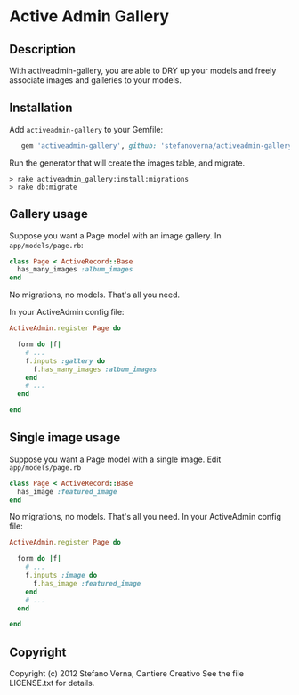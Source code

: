 # Active Admin Gallery

## Description

With activeadmin-gallery, you are able to DRY up your models and freely associate images and galleries to your models.

## Installation

Add `activeadmin-gallery` to your Gemfile:

```ruby
   gem 'activeadmin-gallery', github: 'stefanoverna/activeadmin-gallery'
```

Run the generator that will create the images table, and migrate.

```
> rake activeadmin_gallery:install:migrations
> rake db:migrate
```

## Gallery usage

Suppose you want a Page model with an image gallery. In `app/models/page.rb`:

```ruby
class Page < ActiveRecord::Base
  has_many_images :album_images
end
```

No migrations, no models. That's all you need.

In your ActiveAdmin config file:

```ruby
ActiveAdmin.register Page do

  form do |f|
    # ...
    f.inputs :gallery do
      f.has_many_images :album_images
    end
    # ...
  end

end
```

## Single image usage

Suppose you want a Page model with a single image. Edit `app/models/page.rb`

```ruby
class Page < ActiveRecord::Base
  has_image :featured_image
end
```

No migrations, no models. That's all you need.
In your ActiveAdmin config file:

```ruby
ActiveAdmin.register Page do

  form do |f|
    # ...
    f.inputs :image do
      f.has_image :featured_image
    end
    # ...
  end

end
```

## Copyright

Copyright (c) 2012 Stefano Verna, Cantiere Creativo
See the file LICENSE.txt for details.
